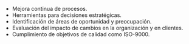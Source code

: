 - Mejora continua de procesos.
- Herramientas para decisiones estratégicas.
- Identificación de áreas de oportunidad y preocupación.
- Evaluación del impacto de cambios en la organización y en clientes.
- Cumplimiento de objetivos de calidad como ISO-9000.